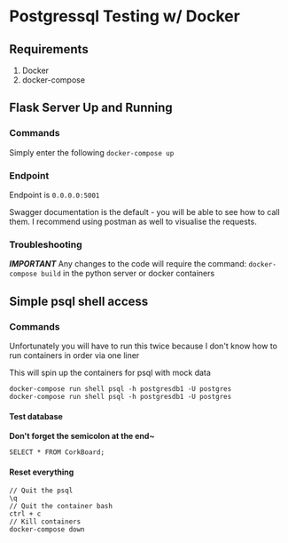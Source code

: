 # Postgressql Testing w/ Docker

## Requirements
1. Docker
2. docker-compose


## Flask Server Up and Running
### Commands
Simply enter the following
`docker-compose up`

### Endpoint
Endpoint is  `0.0.0.0:5001`

Swagger documentation is the default - you will be able to see how to call them. I recommend using postman as well to visualise the requests.

### Troubleshooting
***IMPORTANT*** Any changes to the code will require the command: `docker-compose build` in the python server or docker containers

## Simple psql shell access
### Commands
Unfortunately you will have to run this twice because I don't know how to run containers in order via one liner

This will spin up the containers for psql with mock data

```
docker-compose run shell psql -h postgresdb1 -U postgres
docker-compose run shell psql -h postgresdb1 -U postgres
```

#### Test database
**Don't forget the semicolon at the end~**
```
SELECT * FROM CorkBoard;
```

#### Reset everything
```
// Quit the psql
\q
// Quit the container bash
ctrl + c
// Kill containers
docker-compose down
```


